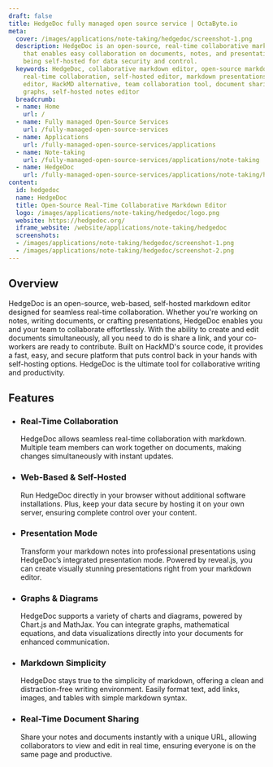 ```yaml
---
draft: false
title: HedgeDoc fully managed open source service | OctaByte.io
meta:
  cover: /images/applications/note-taking/hedgedoc/screenshot-1.png
  description: HedgeDoc is an open-source, real-time collaborative markdown editor
    that enables easy collaboration on documents, notes, and presentations, all while
    being self-hosted for data security and control.
  keywords: HedgeDoc, collaborative markdown editor, open-source markdown editor,
    real-time collaboration, self-hosted editor, markdown presentations, web-based
    editor, HackMD alternative, team collaboration tool, document sharing, markdown
    graphs, self-hosted notes editor
  breadcrumb:
  - name: Home
    url: /
  - name: Fully managed Open-Source Services
    url: /fully-managed-open-source-services
  - name: Applications
    url: /fully-managed-open-source-services/applications
  - name: Note-taking
    url: /fully-managed-open-source-services/applications/note-taking
  - name: HedgeDoc
    url: /fully-managed-open-source-services/applications/note-taking/hedgedoc
content:
  id: hedgedoc
  name: HedgeDoc
  title: Open-Source Real-Time Collaborative Markdown Editor
  logo: /images/applications/note-taking/hedgedoc/logo.png
  website: https://hedgedoc.org/
  iframe_website: /website/applications/note-taking/hedgedoc
  screenshots:
  - /images/applications/note-taking/hedgedoc/screenshot-1.png
  - /images/applications/note-taking/hedgedoc/screenshot-2.png
---
```


## Overview

HedgeDoc is an open-source, web-based, self-hosted markdown editor designed for seamless real-time collaboration. Whether you're working on notes, writing documents, or crafting presentations, HedgeDoc enables you and your team to collaborate effortlessly. With the ability to create and edit documents simultaneously, all you need to do is share a link, and your co-workers are ready to contribute. Built on HackMD's source code, it provides a fast, easy, and secure platform that puts control back in your hands with self-hosting options. HedgeDoc is the ultimate tool for collaborative writing and productivity.

## Features

- ### Real-Time Collaboration

  HedgeDoc allows seamless real-time collaboration with markdown. Multiple team members can work together on documents, making changes simultaneously with instant updates.

- ### Web-Based & Self-Hosted

  Run HedgeDoc directly in your browser without additional software installations. Plus, keep your data secure by hosting it on your own server, ensuring complete control over your content.

- ### Presentation Mode

  Transform your markdown notes into professional presentations using HedgeDoc’s integrated presentation mode. Powered by reveal.js, you can create visually stunning presentations right from your markdown editor.

- ### Graphs & Diagrams

  HedgeDoc supports a variety of charts and diagrams, powered by Chart.js and MathJax. You can integrate graphs, mathematical equations, and data visualizations directly into your documents for enhanced communication.

- ### Markdown Simplicity

  HedgeDoc stays true to the simplicity of markdown, offering a clean and distraction-free writing environment. Easily format text, add links, images, and tables with simple markdown syntax.

- ### Real-Time Document Sharing

  Share your notes and documents instantly with a unique URL, allowing collaborators to view and edit in real time, ensuring everyone is on the same page and productive.